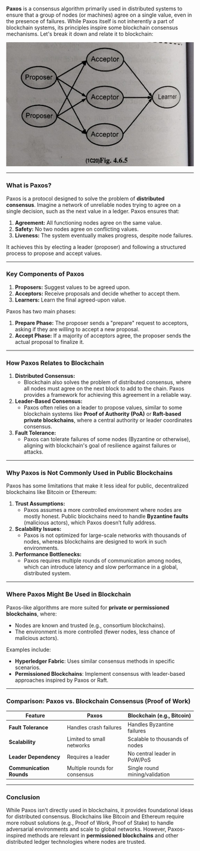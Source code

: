 **Paxos** is a consensus algorithm primarily used in distributed systems to ensure that a group of nodes (or machines) agree on a single value, even in the presence of failures. While Paxos itself is not inherently a part of blockchain systems, its principles inspire some blockchain consensus mechanisms. Let's break it down and relate it to blockchain:

![alt text](Pastedimage20241208144220.png)

---

### **What is Paxos?**

Paxos is a protocol designed to solve the problem of **distributed consensus**. Imagine a network of unreliable nodes trying to agree on a single decision, such as the next value in a ledger. Paxos ensures that:

1. **Agreement:** All functioning nodes agree on the same value.
2. **Safety:** No two nodes agree on conflicting values.
3. **Liveness:** The system eventually makes progress, despite node failures.

It achieves this by electing a leader (proposer) and following a structured process to propose and accept values.

---

### **Key Components of Paxos**

1. **Proposers:** Suggest values to be agreed upon.
2. **Acceptors:** Receive proposals and decide whether to accept them.
3. **Learners:** Learn the final agreed-upon value.

Paxos has two main phases:

1. **Prepare Phase:** The proposer sends a "prepare" request to acceptors, asking if they are willing to accept a new proposal.
2. **Accept Phase:** If a majority of acceptors agree, the proposer sends the actual proposal to finalize it.

---

### **How Paxos Relates to Blockchain**

1. **Distributed Consensus:**
    - Blockchain also solves the problem of distributed consensus, where all nodes must agree on the next block to add to the chain. Paxos provides a framework for achieving this agreement in a reliable way.
2. **Leader-Based Consensus:**
    - Paxos often relies on a leader to propose values, similar to some blockchain systems like **Proof of Authority (PoA)** or **Raft-based private blockchains**, where a central authority or leader coordinates consensus.
3. **Fault Tolerance:**
    - Paxos can tolerate failures of some nodes (Byzantine or otherwise), aligning with blockchain's goal of resilience against failures or attacks.

---

### **Why Paxos is Not Commonly Used in Public Blockchains**

Paxos has some limitations that make it less ideal for public, decentralized blockchains like Bitcoin or Ethereum:

1. **Trust Assumptions:**
    - Paxos assumes a more controlled environment where nodes are mostly honest. Public blockchains need to handle **Byzantine faults** (malicious actors), which Paxos doesn’t fully address.
2. **Scalability Issues:**
    - Paxos is not optimized for large-scale networks with thousands of nodes, whereas blockchains are designed to work in such environments.
3. **Performance Bottlenecks:**
    - Paxos requires multiple rounds of communication among nodes, which can introduce latency and slow performance in a global, distributed system.

---

### **Where Paxos Might Be Used in Blockchain**

Paxos-like algorithms are more suited for **private or permissioned blockchains**, where:

- Nodes are known and trusted (e.g., consortium blockchains).
- The environment is more controlled (fewer nodes, less chance of malicious actors).

Examples include:

- **Hyperledger Fabric**: Uses similar consensus methods in specific scenarios.
- **Permissioned Blockchains**: Implement consensus with leader-based approaches inspired by Paxos or Raft.

---

### **Comparison: Paxos vs. Blockchain Consensus (Proof of Work)**

|Feature|Paxos|Blockchain (e.g., Bitcoin)|
|---|---|---|
|**Fault Tolerance**|Handles crash failures|Handles Byzantine failures|
|**Scalability**|Limited to small networks|Scalable to thousands of nodes|
|**Leader Dependency**|Requires a leader|No central leader in PoW/PoS|
|**Communication Rounds**|Multiple rounds for consensus|Single round mining/validation|

---

### **Conclusion**

While Paxos isn’t directly used in blockchains, it provides foundational ideas for distributed consensus. Blockchains like Bitcoin and Ethereum require more robust solutions (e.g., Proof of Work, Proof of Stake) to handle adversarial environments and scale to global networks. However, Paxos-inspired methods are relevant in **permissioned blockchains** and other distributed ledger technologies where nodes are trusted.
